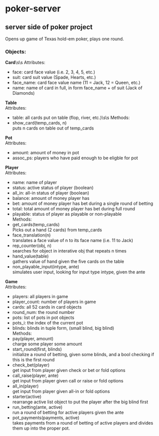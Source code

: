 # poker-server
## server side of poker project

Opens up game of Texas hold-em poker, plays one round.

### Objects:
**Card**\s\s
Attributes:  
 - face: card face value (i.e. 2, 3, 4, 5, etc.)
 - suit: card suit value (Spade, Hearts, etc.)
 - face_name: card face value name (11 = Jack, 12 = Queen, etc.)
 - name: name of card in full, in form face_name + of suit (Jack of Diamonds)

**Table**  
Attributes:  
 - table: all cards put on table (flop, river, etc.)\s\s
Methods:    
 - show_card(temp_cards, n)  
    puts n cards on table out of temp_cards

**Pot**  
Attributes:  
 - amount: amount of money in pot
 - assoc_ps: players who have paid enough to be eligble for pot

**Player**  
Attributes:  
 - name: name of player
 - status: active status of player (boolean)
 - all_in: all-in status of player (boolean)
 - balance: amount of money player has
 - bet: amount of money player has bet during a single round of betting
 - total: total amount of money player has bet during full round
 - playable: status of player as playable or non-playable  
Methods:  
 - get_cards(temp_cards)  
    Picks out a hand (2 cards) from temp_cards
 - face_translation(n)  
    translates a face value of n to its face name (i.e. 11 to Jack)
 - rep_counter(obj, n)  
    searches for object in interative obj that repeats n times
 - hand_value(table)  
    gathers value of hand given the five cards on the table
 - non_playable_input(intype, ante)  
    simulates user input, looking for input type intype, given the ante

**Game**  
Attributes:  
 - players: all players in game
 - player_count: number of players in game
 - cards: all 52 cards in card objects
 - round_num: the round number
 - pots: list of pots in pot objects
 - pots_i: the index of the current pot
 - blinds: blinds in tuple form, (small blind, big blind)  
Methods:  
 - pay(player, amount)  
    charge some player some amount
 - start_round(first, blinds)  
    initialize a round of betting, given some blinds, and a bool checking if this is the first round
 - check_bet(player)  
    get input from player given check or bet or fold options
 - call_raise(player, ante)  
    get input from player given call or raise or fold options
 - all_in(player)  
    get input from player given all-in or fold options
 - starter(active)  
    rearrange active list object to put the player after the big blind first
 - run_betting(ante, active)  
    run a round of betting for active players given the ante
 - pot_payments(payments, active)  
    takes payments from a round of betting of active players and divides them up into the proper pot.

